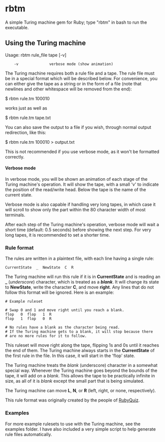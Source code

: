 # rbtm
A simple Turing machine gem for Ruby; type "rbtm" in bash to run the executable.

## Using the Turing machine
Usage: rbtm rule_file tape [-v]
```
    -v              verbose mode (show animation)
```
The Turing machine requires both a rule file and a tape. The rule file must be
in a special format which will be described below. For convenience, you can
either give the tape as a string or in the form of a file (note that newlines and other whitespace will be removed from the end):

$ rbtm rule.tm 100010

works just as well as

$ rbtm rule.tm tape.txt

You can also save the output to a file if you wish, through normal output
redirection, like this:

$ rbtm rule.tm 100010 > output.txt

This is not recommended if you use verbose mode, as it won't be formatted
correctly.

#### Verbose mode
In verbose mode, you will be shown an animation of each stage of the Turing machine's operation. It will show the tape, with a small 'v' to indicate the position of the read/write head. Below the tape is the name of the current state.

Verbose mode is also capable if handling very long tapes, in which case it will scroll to show only the part within the 80 character width of most terminals.

After each step of the Turing machine's operation, verbose mode will wait a short time (default: 0.5 seconds) before showing the next step. For very long tapes, it is recommended to set a shorter time.

### Rule format
The rules are written in a plaintext file, with each line having a single rule:
```
CurrentState  _  NewState  C  R
```
The Turing machine will run this rule if it is in **CurrentState** and is reading an **\_** (*underscore*) character, which is treated as a ***blank***. It will change its state to **NewState**, write the character **C**, and move **right**. Any lines that do not follow this format will be ignored. Here is an example:
```
# Example ruleset

# Swap 0 and 1 and move right until you reach a blank.
flop   0  flop   1  R
flop   1  flop   0  R

# No rules have a blank as the character being read.
# If the Turing machine gets to a blank, it will stop because there
# are no more rules for it to follow.
```
This ruleset will move right along the tape, flipping 1s and 0s until it reaches the end of them. The Turing machine always starts in the **CurrentState** of the first rule in the file. In this case, it will start in the 'flop' state.

The Turing machine treats the *blank* (underscore) character in a somewhat special way. Whenever the Turing machine goes beyond the bounds of the tape, it will add on a *blank*. This allows the tape to be practically infinite in size, as all of it is *blank* except the small part that is being simulated.

The Turing machine can move **L**, **N**, or **R** (left, right, or none, respectively).


This rule format was originally created by the people of [RubyQuiz](http://www.rubyquiz.strd6.com).

### Examples
For more example rulesets to use with the Turing machine, see the examples folder. I have also included a very simple script to help generate rule files automatically.
